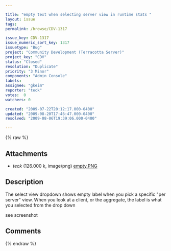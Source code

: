 ```yaml
---

title: "empty text when selecting server view in runtime stats "
layout: issue
tags: 
permalink: /browse/CDV-1317

issue_key: CDV-1317
issue_numeric_sort_key: 1317
issuetype: "Bug"
project: "Community Development (Terracotta Server)"
project_key: "CDV"
status: "Closed"
resolution: "Duplicate"
priority: "3 Minor"
components: "Admin Console"
labels: 
assignee: "gkeim"
reporter: "teck"
votes:  0
watchers: 0

created: "2009-07-22T20:12:17.000-0400"
updated: "2009-08-20T17:46:47.000-0400"
resolved: "2009-08-06T19:39:06.000-0400"

---
```




{% raw %}


## Attachments

* <em>teck</em> (126.000 k, image/png) [empty.PNG](/attachments/CDV/CDV-1317/empty.PNG)




## Description

<div markdown="1" class="description">

The select view dropdown shows empty label when you pick a specific "per server" view. When you look at a client, or the aggregate, the label is what you selected from the drop down 

see screenshot


</div>

## Comments



{% endraw %}
